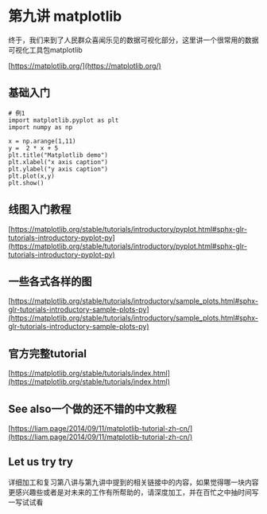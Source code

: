 # 第九讲 matplotlib

终于，我们来到了人民群众喜闻乐见的数据可视化部分，这里讲一个很常用的数据可视化工具包matplotlib

[https://matplotlib.org/](https://matplotlib.org/)

## 基础入门
	# 例1
	import matplotlib.pyplot as plt
	import numpy as np 

	x = np.arange(1,11) 
	y =  2 * x + 5 
	plt.title("Matplotlib demo") 
	plt.xlabel("x axis caption") 
	plt.ylabel("y axis caption") 
	plt.plot(x,y) 
	plt.show()

## 线图入门教程

[https://matplotlib.org/stable/tutorials/introductory/pyplot.html#sphx-glr-tutorials-introductory-pyplot-py](https://matplotlib.org/stable/tutorials/introductory/pyplot.html#sphx-glr-tutorials-introductory-pyplot-py)

## 一些各式各样的图

[https://matplotlib.org/stable/tutorials/introductory/sample_plots.html#sphx-glr-tutorials-introductory-sample-plots-py](https://matplotlib.org/stable/tutorials/introductory/sample_plots.html#sphx-glr-tutorials-introductory-sample-plots-py)

## 官方完整tutorial
[https://matplotlib.org/stable/tutorials/index.html](https://matplotlib.org/stable/tutorials/index.html)

## See also一个做的还不错的中文教程

[https://liam.page/2014/09/11/matplotlib-tutorial-zh-cn/](https://liam.page/2014/09/11/matplotlib-tutorial-zh-cn/)

## Let us try try

详细加工和复习第八讲与第九讲中提到的相关链接中的内容，如果觉得哪一块内容更感兴趣些或者是对未来的工作有所帮助的，请深度加工，并在百忙之中抽时间写一写试试看